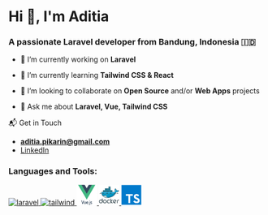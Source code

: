 <h1>Hi 👋, I'm Aditia</h1>
<h3>A passionate Laravel developer from Bandung, Indonesia 🇮🇩</h3>

- 🔭 I’m currently working on **Laravel**

- 🌱 I’m currently learning **Tailwind CSS & React**

- 👯 I’m looking to collaborate on **Open Source** and/or **Web Apps** projects

- 💬 Ask me about **Laravel, Vue, Tailwind CSS**


📬 Get in Touch
- **aditia.pikarin@gmail.com**
- <a href='https://www.linkedin.com/in/aditiafirmansyah/'>LinkedIn</a>


<h3 align="left">Languages and Tools:</h3>
<p align="left">
  <a href="https://laravel.com/" target="_blank"> 
    <img src="https://raw.githubusercontent.com/laravel/art/master/logo-mark/5%20svg/2%20cmyk/1%20Full%20Color/laravel-mark-cmyk-red.svg" alt="laravel" width="40" height="40"/> 
  </a>
  <a href="https://tailwindcss.com/" target="_blank"> 
    <img src="https://www.vectorlogo.zone/logos/tailwindcss/tailwindcss-icon.svg" alt="tailwind" width="40" height="40"/>
  </a> 
  <a href="https://vuejs.org/" target="_blank"> 
    <img src="https://raw.githubusercontent.com/devicons/devicon/master/icons/vuejs/vuejs-original-wordmark.svg" alt="vuejs" width="40" height="40"/>
  </a> 
  <a href="https://www.docker.com/" target="_blank">
    <img src="https://raw.githubusercontent.com/devicons/devicon/master/icons/docker/docker-original-wordmark.svg" alt="docker" width="40" height="40"/>
  </a>
  <a href="https://www.typescriptlang.org/" target="_blank">
    <img src="https://raw.githubusercontent.com/devicons/devicon/master/icons/typescript/typescript-original.svg" alt="typescript" width="40" height="40"/> 
  </a>
</p>

